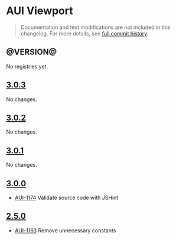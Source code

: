# AUI Viewport

> Documentation and test modifications are not included in this changelog. For more details, see [full commit history](https://github.com/liferay/alloy-ui/commits/master/src/aui-viewport).

## @VERSION@

No registries yet.

## [3.0.3](https://github.com/liferay/alloy-ui/releases/tag/3.0.3)

No changes.

## [3.0.2](https://github.com/liferay/alloy-ui/releases/tag/3.0.2)

No changes.

## [3.0.1](https://github.com/liferay/alloy-ui/releases/tag/3.0.1)

No changes.

## [3.0.0](https://github.com/liferay/alloy-ui/releases/tag/3.0.0)

* [AUI-1174](https://issues.liferay.com/browse/AUI-1174) Validate source code with JSHint

## [2.5.0](https://github.com/liferay/alloy-ui/releases/tag/2.5.0)

* [AUI-1163](https://issues.liferay.com/browse/AUI-1163) Remove unnecessary constants
